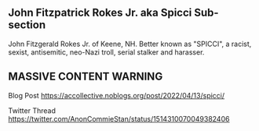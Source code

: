 
## John Fitzpatrick Rokes Jr. aka Spicci Sub-section
 
John Fitzgerald Rokes Jr. of Keene, NH. Better known as "SPICCI", a racist, sexist, antisemitic, neo-Nazi troll, serial stalker and harasser.
 

## MASSIVE CONTENT WARNING
  
Blog Post https://accollective.noblogs.org/post/2022/04/13/spicci/

Twitter Thread https://twitter.com/AnonCommieStan/status/1514310070049382406


 ##

 

